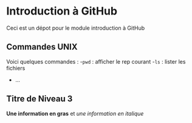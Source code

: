 # Introduction à GitHub
Ceci est un dépot pour le module introduction à GitHub

## Commandes UNIX
 
Voici quelques commandes :
-`pwd` : afficher le rep courant
-`ls` : lister les fichiers
- ...

## Titre de Niveau 3
**Une information en gras**
et *une information en italique*

